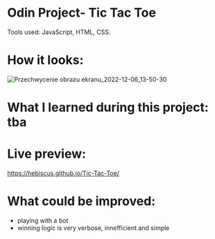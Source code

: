 # Odin Project- Tic Tac Toe

Tools used: JavaScript, HTML, CSS.
# How it looks:
![Przechwycenie obrazu ekranu_2022-12-06_13-50-30](https://user-images.githubusercontent.com/107350293/205917501-2599db01-dc8b-46e5-98f1-961a7f453947.png)
# What I learned during this project: tba

# Live preview: 
https://hebiscus.github.io/Tic-Tac-Toe/

# What could be improved:
- playing with a bot
- winning logic is very verbose, innefficient and simple
